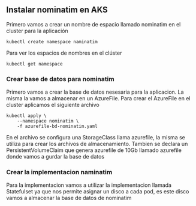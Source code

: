 ## Instalar nominatim en AKS
Primero vamos a crear un nombre de espacio llamado nominatim en el cluster para la aplicación
````
kubectl create namespace naminatim
````
Para ver los espacios de nombres en el clúster
````
kubectl get namespace
````
### Crear base de datos para nominatim
Primero vamos a crear la base de datos nesesaria para la aplicacion. La misma la vamos a almacenar en un AzureFile.
Para crear el AzureFile en el cluster aplicamos el siguiente archivo
````
kubectl apply \
    --namespace nominatim \
    -f azurefile-bd-nominatim.yaml
````
En el archivo se configura una StorageClass llama azurefile, la misma se utiliza para crear los archivos de almacenamiento. Tambien se declara un PersistentVolumeClaim que genera azurefile de 10Gb llamado azurefile donde vamos a gurdar la base de datos



### Crear la implementacion naminatim
Para la implementacion vamos a utilizar la implementacion llamada Statefulset ya que nos permite asignar un disco a cada pod, es este disco vamos a almacenar la base de datos de nominatim
